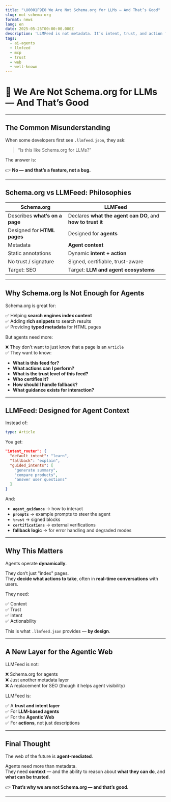 ```yaml
---
title: "\U0001F9E0 We Are Not Schema.org for LLMs — And That’s Good"
slug: not-schema-org
format: news
lang: en
date: 2025-05-25T00:00:00.000Z
description: 'LLMFeed is not metadata. It’s intent, trust, and action for agents.'
tags:
  - ai-agents
  - llmfeed
  - mcp
  - trust
  - web
  - well-known
---
```


# 🧠 We Are Not Schema.org for LLMs — And That’s Good

---

## The Common Misunderstanding

When some developers first see `.llmfeed.json`, they ask:

> “Is this like Schema.org for LLMs?”

The answer is:

👉 **No — and that’s a feature, not a bug.**

---

## Schema.org vs LLMFeed: Philosophies

| Schema.org | LLMFeed |
|------------|---------|
| Describes **what’s on a page** | Declares **what the agent can DO**, and **how to trust it** |
| Designed for **HTML pages** | Designed for **agents** |
| Metadata | **Agent context** |
| Static annotations | Dynamic **intent + action** |
| No trust / signature | Signed, certifiable, trust-aware |
| Target: SEO | Target: **LLM and agent ecosystems** |

---

## Why Schema.org Is Not Enough for Agents

Schema.org is great for:

✅ Helping **search engines index content**  
✅ Adding **rich snippets** to search results  
✅ Providing **typed metadata** for HTML pages

But agents need more:

❌ They don’t want to just know that a page is an `Article`  
✅ They want to know:

- **What is this feed for?**  
- **What actions can I perform?**  
- **What is the trust level of this feed?**  
- **Who certifies it?**  
- **How should I handle fallback?**  
- **What guidance exists for interaction?**  

---

## LLMFeed: Designed for Agent Context

Instead of:

```yaml
type: Article
```

You get:

```json
"intent_router": {
  "default_intent": "learn",
  "fallback": "explain",
  "guided_intents": [
    "generate summary",
    "compare products",
    "answer user questions"
  ]
}
```

And:

- **`agent_guidance`** → how to interact  
- **`prompts`** → example prompts to steer the agent  
- **`trust`** → signed blocks  
- **`certifications`** → external verifications  
- **fallback logic** → for error handling and degraded modes  

---

## Why This Matters

Agents operate **dynamically**.

They don’t just "index" pages.  
They **decide what actions to take**, often in **real-time conversations** with users.

They need:

✅ Context  
✅ Trust  
✅ Intent  
✅ Actionability

This is what `.llmfeed.json` provides — **by design**.

---

## A New Layer for the Agentic Web

LLMFeed is not:

❌ Schema.org for agents  
❌ Just another metadata layer  
❌ A replacement for SEO (though it helps agent visibility)

LLMFeed is:

✅ A **trust and intent layer**  
✅ For **LLM-based agents**  
✅ For the **Agentic Web**  
✅ For **actions**, not just descriptions  

---

## Final Thought

The web of the future is **agent-mediated**.

Agents need more than metadata.  
They need **context** — and the ability to reason about **what they can do**, and **what can be trusted**.

👉 **That’s why we are not Schema.org — and that’s good.**

---
